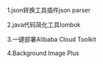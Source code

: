 1.json转换工具插件json parser   


2.java代码简化工具lombok  


3.一键部署Alibaba Cloud Toolkit   


4.Background Image Plus

